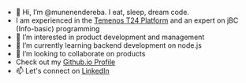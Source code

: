 - 👋 Hi, I’m @munenendereba. I eat, sleep, dream code.
- I am experienced in the [Temenos T24 Platform](https://www.temenos.com/products/transact/) and an expert on jBC (Info-basic) programming
- 👀 I’m interested in product development and management
- 🌱 I’m currently learning backend development on node.js
- 💞️ I’m looking to collaborate on products
- Check out my [Github.io Profile](https://munenendereba.github.io/)
- 📫 Let's connect on [LinkedIn](https://www.linkedin.com/in/isaac-munene-ndereba/)

<!---
muneneisaka/muneneisaka is a ✨ special ✨ repository because its `README.md` (this file) appears on your GitHub profile.
You can click the Preview link to take a look at your changes.
--->
